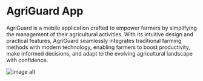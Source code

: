 # AgriGuard App

AgriGuard is a mobile application crafted to empower farmers by simplifying the management of their agricultural activities. 
With its intuitive design and practical features, AgriGuard seamlessly integrates traditional farming methods with modern technology, 
enabling farmers to boost productivity, make informed decisions, and adapt to the evolving agricultural landscape with confidence.

![image alt]()
